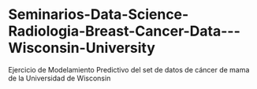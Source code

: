 # Seminarios-Data-Science-Radiologia-Breast-Cancer-Data---Wisconsin-University
Ejercicio de Modelamiento Predictivo del set de datos de cáncer de mama de la Universidad de Wisconsin
